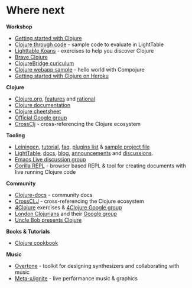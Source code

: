 # Where next


**Workshop**
* [Getting started with Clojure](http://jr0cket.co.uk/slides/getting-started-with-clojure.html)
* [Clojure through code](https://github.com/practicalli/clojure-through-code) - sample code to evaluate in LightTable
* [Lighttable Koans](https://github.com/practicalli/lighttable-koans) - exercises to help you discover Clojure 
* [Brave Clojure](http://www.braveclojure.com/)
* [ClojureBridge curiculum](https://github.com/ClojureBridge/curriculum)
* [Clojure webapp sample](https://github.com/practicalli/clojure-webapp-sample) - hello world with Compojure
* [Getting started with Clojure on Heroku](https://github.com/jr0cket/clojure-getting-started)

**Clojure**
* [Clojure.org](http://clojure.org), [features](http://clojure.org/features) and [rational](http://clojure.org/rationale)
* [Clojure documentation](http://clojure.org/documentation)
* [Clojure cheetsheet](http://clojure.org/cheatsheet)
* [Official Google group](https://groups.google.com/forum/#!forum/clojure)
* [CrossClj](http://crossclj.info/) - cross-referencing the Clojure ecosystem

**Tooling**
* [Leiningen](http://leiningen.org/), [tutorial](https://github.com/technomancy/leiningen/blob/stable/doc/TUTORIAL.md), [faq](https://github.com/technomancy/leiningen/blob/stable/doc/FAQ.md), [plugins list](https://github.com/technomancy/leiningen/wiki/Plugins) & [sample project file](https://github.com/technomancy/leiningen/blob/stable/sample.project.clj)
* [LightTable](http://lighttable.com/), [docs](http://docs.lighttable.com/), [blog](http://www.lighttable.com/blog/), [announcements](https://groups.google.com/forum/#!forum/light-table) and [discussions](https://groups.google.com/forum/#!forum/light-table-discussion).
* [Emacs Live discussion group](https://groups.google.com/forum/#!forum/emacs-live)
* [Gorilla REPL](http://gorilla-repl.org/) - browser based REPL & tool for creating documents with live running Clojure code

**Community**
* [Clojure-docs](http://clojure-doc.org/) - community docs 
* [CrossCLJ](http://crossclj.info/) - cross-referencing the Clojure ecosystem
* [4Clojure](https://www.4clojure.com/) exercises & [4Clojure Google group](https://groups.google.com/forum/#!forum/4clojure)
* [London Clojurians]() and their [Google group](https://groups.google.com/forum/#!forum/london-clojurians)
* [Uncle Bob presents Clojure](https://www.youtube.com/watch?v=SYeDxWKftfA)

**Books & Tutorials**
* [Clojure cookbook](https://github.com/clojure-cookbook/clojure-cookbook)

**Music**
* [Overtone](https://github.com/overtone/overtone) - toolkit for designing synthesizers and collaborating with music
* [Meta-x/ignite](https://github.com/meta-ex/ignite) - live performance music & graphics
